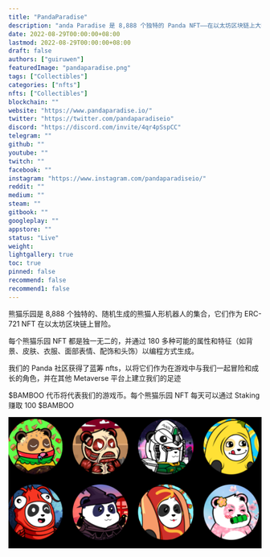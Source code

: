 ```yaml
---
title: "PandaParadise"
description: "anda Paradise 是 8,888 个独特的 Panda NFT——在以太坊区块链上大吃 $BAMBOO"
date: 2022-08-29T00:00:00+08:00
lastmod: 2022-08-29T00:00:00+08:00
draft: false
authors: ["guiruwen"]
featuredImage: "pandaparadise.png"
tags: ["Collectibles"]
categories: ["nfts"]
nfts: ["Collectibles"]
blockchain: ""
website: "https://www.pandaparadise.io/"
twitter: "https://twitter.com/pandaparadiseio"
discord: "https://discord.com/invite/4qr4pSspCC"
telegram: ""
github: ""
youtube: ""
twitch: ""
facebook: ""
instagram: "https://www.instagram.com/pandaparadiseio/"
reddit: ""
medium: ""
steam: ""
gitbook: ""
googleplay: ""
appstore: ""
status: "Live"
weight: 
lightgallery: true
toc: true
pinned: false
recommend: false
recommend1: false
---
```

熊猫乐园是 8,888 个独特的、随机生成的熊猫人形机器人的集合，它们作为 ERC-721 NFT 在以太坊区块链上冒险。

每个熊猫乐园 NFT 都是独一无二的，并通过 180 多种可能的属性和特征（如背景、皮肤、衣服、面部表情、配饰和头饰）以编程方式生成。

我们的 Panda 社区获得了蓝筹 nfts，以将它们作为在游戏中与我们一起冒险和成长的角色，并在其他 Metaverse 平台上建立我们的足迹

$BAMBOO 代币将代表我们的游戏币。每个熊猫乐园 NFT 每天可以通过 Staking 赚取 100 $BAMBOO

![nft](01.png)